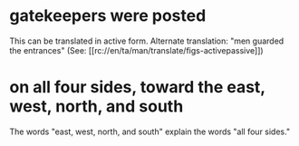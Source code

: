 # gatekeepers were posted

This can be translated in active form. Alternate translation: "men guarded the entrances" (See: [[rc://en/ta/man/translate/figs-activepassive]])

# on all four sides, toward the east, west, north, and south

The words "east, west, north, and south" explain the words "all four sides."

